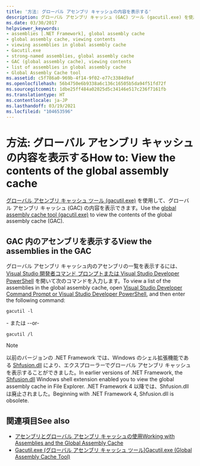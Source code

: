 ```yaml
---
title: '方法: グローバル アセンブリ キャッシュの内容を表示する'
description: グローバル アセンブリ キャッシュ (GAC) ツール (gacutil.exe) を使用して .NET でグローバル アセンブリ キャッシュの内容を表示する方法について説明します。
ms.date: 03/30/2017
helpviewer_keywords:
- assemblies [.NET Framework], global assembly cache
- global assembly cache, viewing contents
- viewing assemblies in global assembly cache
- Gacutil.exe
- strong-named assemblies, global assembly cache
- GAC (global assembly cache), viewing contents
- list of assemblies in global assembly cache
- Global Assembly Cache tool
ms.assetid: c5f786a0-969b-4f14-9f02-e77c3384d9af
ms.openlocfilehash: 56b4750e6b9338a6c136c16505b5da94f51fd72f
ms.sourcegitcommit: 1dbe25ff484a02025d5c34146e517c236f7161fb
ms.translationtype: HT
ms.contentlocale: ja-JP
ms.lasthandoff: 03/19/2021
ms.locfileid: "104653596"
---
```

# <a name="how-to-view-the-contents-of-the-global-assembly-cache"></a><span data-ttu-id="b0fba-103">方法: グローバル アセンブリ キャッシュの内容を表示する</span><span class="sxs-lookup"><span data-stu-id="b0fba-103">How to: View the contents of the global assembly cache</span></span>

<span data-ttu-id="b0fba-104">[グローバル アセンブリ キャッシュ ツール (gacutil.exe)](../tools/gacutil-exe-gac-tool.md) を使用して、グローバル アセンブリ キャッシュ (GAC) の内容を表示できます。</span><span class="sxs-lookup"><span data-stu-id="b0fba-104">Use the [global assembly cache tool (gacutil.exe)](../tools/gacutil-exe-gac-tool.md) to view the contents of the global assembly cache (GAC).</span></span>

## <a name="view-the-assemblies-in-the-gac"></a><span data-ttu-id="b0fba-105">GAC 内のアセンブリを表示する</span><span class="sxs-lookup"><span data-stu-id="b0fba-105">View the assemblies in the GAC</span></span>

<span data-ttu-id="b0fba-106">グローバル アセンブリ キャッシュ内のアセンブリの一覧を表示するには、[Visual Studio 開発者コマンド プロンプトまたは Visual Studio Developer PowerShell](/visualstudio/ide/reference/command-prompt-powershell) を開いて次のコマンドを入力します。</span><span class="sxs-lookup"><span data-stu-id="b0fba-106">To view a list of the assemblies in the global assembly cache, open [Visual Studio Developer Command Prompt or Visual Studio Developer PowerShell](/visualstudio/ide/reference/command-prompt-powershell), and then enter the following command:</span></span>

```shell
gacutil -l
```

<span data-ttu-id="b0fba-107">- または -</span><span class="sxs-lookup"><span data-stu-id="b0fba-107">-or-</span></span>

```shell
gacutil /l
```

> [!NOTE]
> <span data-ttu-id="b0fba-108">以前のバージョンの .NET Framework では、Windows のシェル拡張機能である [Shfusion.dll](/previous-versions/dotnet/netframework-4.0/34149zk3(v=vs.100)) により、エクスプローラーでグローバル アセンブリ キャッシュを表示することができました。</span><span class="sxs-lookup"><span data-stu-id="b0fba-108">In earlier versions of .NET Framework, the [Shfusion.dll](/previous-versions/dotnet/netframework-4.0/34149zk3(v=vs.100)) Windows shell extension enabled you to view the global assembly cache in File Explorer.</span></span> <span data-ttu-id="b0fba-109">.NET Framework 4 以降では、Shfusion.dll は廃止されました。</span><span class="sxs-lookup"><span data-stu-id="b0fba-109">Beginning with .NET Framework 4, Shfusion.dll is obsolete.</span></span>

## <a name="see-also"></a><span data-ttu-id="b0fba-110">関連項目</span><span class="sxs-lookup"><span data-stu-id="b0fba-110">See also</span></span>

- [<span data-ttu-id="b0fba-111">アセンブリとグローバル アセンブリ キャッシュの使用</span><span class="sxs-lookup"><span data-stu-id="b0fba-111">Working with Assemblies and the Global Assembly Cache</span></span>](working-with-assemblies-and-the-gac.md)
- [<span data-ttu-id="b0fba-112">Gacutil.exe (グローバル アセンブリ キャッシュ ツール)</span><span class="sxs-lookup"><span data-stu-id="b0fba-112">Gacutil.exe (Global Assembly Cache Tool)</span></span>](../tools/gacutil-exe-gac-tool.md)
